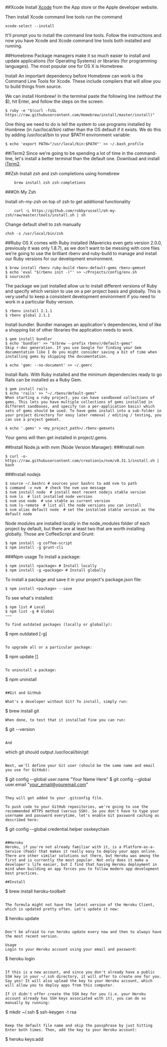 ##Xcode
Install [Xcode](https://developer.apple.com/xcode/) from the App store or the Apple developer website.

Then install Xcode command line tools run the command

    xcode-select --install
    
It'll prompt you to install the command line tools. Follow the instructions and now you have Xcode and Xcode command line tools both installed and running.



##Homebrew
Package managers make it so much easier to install and update applications (for Operating Systems) or libraries (for programming languages). The most popular one for OS X is Homebrew.

Install
An important dependency before Homebrew can work is the Command Line Tools for Xcode. These include compilers that will allow you to build things from source.

We can install Hombrew! In the terminal paste the following line (without the $), hit Enter, and follow the steps on the screen:

~~~~
$ ruby -e "$(curl -fsSL https://raw.githubusercontent.com/Homebrew/install/master/install)"

~~~~

One thing we need to do is tell the system to use programs installed by Hombrew (in /usr/local/bin) rather than the OS default if it exists. We do this by adding /usr/local/bin to your $PATH environment variable:


~~~~~
$ echo 'export PATH="/usr/local/bin:$PATH"' >> ~/.bash_profile

~~~~~

##iTerm2
Since we're going to be spending a lot of time in the command-line, let's install a better terminal than the default one. Download and install [iTerm2](https://www.iterm2.com/).

##Zsh
Install zsh and zsh completions using homebrew

~~~~
    brew install zsh zsh-completions
~~~~

###Oh My Zsh

Install oh-my-zsh on top of zsh to get additional functionality

~~~~
    curl -L https://github.com/robbyrussell/oh-my-zsh/raw/master/tools/install.sh | sh
~~~~
    
Change default shell to zsh manually

~~~~
chsh -s /usr/local/bin/zsh
~~~~

##Ruby
OS X comes with Ruby installed (Mavericks even gets version 2.0.0, previously it was only 1.8.7), as we don't want to be messing with core files we're going to use the brilliant rbenv and ruby-build to manage and install our Ruby versions for our development environment.

~~~~
$ brew install rbenv ruby-build rbenv-default-gems rbenv-gemset
$ echo 'eval "$(rbenv init -)"' >> ~/Projects/config/env.sh
$ sourcezsh
~~~~

The package we just installed allow us to install different versions of Ruby and specify which version to use on a per project basis and globally. This is very useful to keep a consistent development environment if you need to work in a particular Ruby version.

~~~~~
$ rbenv install 2.1.1
$ rbenv global 2.1.1
~~~~~

Install bundler. Bundler manages an application's dependencies, kind of like a shopping list of other libraries the application needs to work.

~~~~
$ gem install bundler
$ echo 'bundler' >> "$(brew --prefix rbenv)/default-gems"
Skip r-doc generation. If you use Google for finding your Gem documentation like I do you might consider saving a bit of time when installing gems by skipping the documentation.

$ echo 'gem: --no-document' >> ~/.gemrc

~~~~

Install Rails. With Ruby installed and the minimum dependencies ready to go Rails can be installed as a Ruby Gem.

~~~~
$ gem install rails
$ echo 'rails' >> "~/.rbenv/default-gems"
When starting a ruby project, you can have sandboxed collections of gems. This lets you have multiple collections of gems installed in different sandboxes, and specify (on a per-application basis) which sets of gems should be used. To have gems install into a sub-folder in your project directory for easy later removal / editing / testing, you can use a project gemset.

$ echo '.gems' > <my_project_path>/.rbenv-gemsets
~~~~

Your gems will then get installed in project/.gems.



##Install Node.js with nvm (Node Version Manager):
###Install nvm
~~~~
$ curl -o- https://raw.githubusercontent.com/creationix/nvm/v0.31.1/install.sh | bash

~~~~
###Install nodejs

~~~~
$ source ~/.bashrc # sources your bashrc to add nvm to path
$ command -v nvm  # check the nvm use message
$ nvm install node  # install most recent nodejs stable version
$ nvm ls  # list installed node version
$ nvm use node  # use stable as current version
$ nvm ls-remote  # list all the node versions you can install
$ nvm alias default node  # set the installed stable version as the default node 
~~~~


Node modules are installed locally in the node_modules folder of each project by default, but there are at least two that are worth installing globally. Those are CoffeeScript and Grunt:

~~~~
$ npm install -g coffee-script
$ npm install -g grunt-cli
~~~~

###Npm usage
To install a package:

~~~~
$ npm install <package> # Install locally
$ npm install -g <package> # Install globally
~~~~

To install a package and save it in your project's package.json file:

~~~~
$ npm install <package> --save
~~~~

To see what's installed:
~~~~
$ npm list # Local
$ npm list -g # Global
~~~

To find outdated packages (locally or globally):

~~~~
$ npm outdated [-g]
~~~~

To upgrade all or a particular package:

~~~~
$ npm update [<package>]
~~~~

To uninstall a package:

~~~~
$ npm uninstall <package>
~~~~

##Git and GitHub

What's a developer without Git? To install, simply run:
~~~~
$ brew install git
~~~~
When done, to test that it installed fine you can run:

~~~~
$ git --version
~~~~

And  

~~~~
which git should output /usr/local/bin/git
~~~~

Next, we'll define your Git user (should be the same name and email you use for GitHub):

~~~~
$ git config --global user.name "Your Name Here"
$ git config --global user.email "your_email@youremail.com"
~~~~

They will get added to your .gitconfig file.

To push code to your GitHub repositories, we're going to use the recommended HTTPS method (versus SSH). So you don't have to type your username and password everytime, let's enable Git password caching as described here:

~~~~
$ git config --global credential.helper osxkeychain
~~~~

##Heroku
Heroku, if you're not already familiar with it, is a Platform-as-a-Service (PaaS) that makes it really easy to deploy your apps online. There are other similar solutions out there, but Heroku was among the first and is currently the most popular. Not only does it make a developer's life easier, but I find that having Heroku deployment in mind when building an app forces you to follow modern app development best practices.

##Install
~~~~
$ brew install heroku-toolbelt
~~~~

The formula might not have the latest version of the Heroku Client, which is updated pretty often. Let's update it now:

~~~~
$ heroku update
~~~~

Don't be afraid to run heroku update every now and then to always have the most recent version.

Usage
Login to your Heroku account using your email and password:

~~~~
$ heroku login
~~~~

If this is a new account, and since you don't already have a public SSH key in your ~/.ssh directory, it will offer to create one for you. Say yes! It will also upload the key to your Heroku account, which will allow you to deploy apps from this computer.

If it didn't offer create the SSH key for you (i.e. your Heroku account already has SSH keys associated with it), you can do so manually by running:

~~~~
 $ mkdir ~/.ssh
 $ ssh-keygen -t rsa
~~~~

Keep the default file name and skip the passphrase by just hitting Enter both times. Then, add the key to your Heroku account:

~~~~
$ heroku keys:add
~~~~
